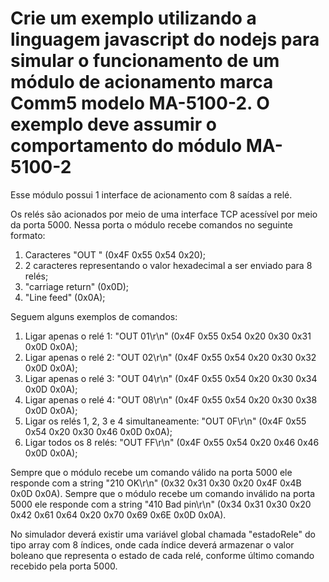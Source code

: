 # Crie um exemplo utilizando a linguagem javascript do nodejs para simular o funcionamento de um módulo de acionamento marca Comm5 modelo MA-5100-2. O exemplo deve assumir o comportamento do módulo MA-5100-2

Esse módulo possui 1 interface de acionamento com 8 saídas a relé.

Os relés são acionados por meio de uma interface TCP acessível por meio da porta 5000. Nessa porta o módulo recebe comandos no seguinte formato:

1. Caracteres "OUT " (0x4F 0x55 0x54 0x20);
2. 2 caracteres representando o valor hexadecimal a ser enviado para 8 relés;
3. "carriage return" (0x0D);
4. "Line feed" (0x0A);

Seguem alguns exemplos de comandos:

1. Ligar apenas o relé 1: "OUT 01\r\n" (0x4F 0x55 0x54 0x20 0x30 0x31 0x0D 0x0A);
2. Ligar apenas o relé 2: "OUT 02\r\n" (0x4F 0x55 0x54 0x20 0x30 0x32 0x0D 0x0A);
3. Ligar apenas o relé 3: "OUT 04\r\n" (0x4F 0x55 0x54 0x20 0x30 0x34 0x0D 0x0A);
4. Ligar apenas o relé 4: "OUT 08\r\n" (0x4F 0x55 0x54 0x20 0x30 0x38 0x0D 0x0A);
5. Ligar os relés 1, 2, 3 e 4 simultaneamente: "OUT 0F\r\n" (0x4F 0x55 0x54 0x20 0x30 0x46 0x0D 0x0A);
6. Ligar todos os 8 relés: "OUT FF\r\n" (0x4F 0x55 0x54 0x20 0x46 0x46 0x0D 0x0A);

Sempre que o módulo recebe um comando válido na porta 5000 ele responde com a string "210 OK\r\n" (0x32 0x31 0x30 0x20 0x4F 0x4B 0x0D 0x0A).
Sempre que o módulo recebe um comando inválido na porta 5000 ele responde com a string "410 Bad pin\r\n" (0x34 0x31 0x30 0x20 0x42 0x61 0x64 0x20 0x70 0x69 0x6E 0x0D 0x0A).

No simulador deverá existir uma variável global chamada "estadoRele" do tipo array com 8 índices, onde cada índice deverá armazenar o valor boleano que representa o estado de cada relé, conforme último comando recebido pela porta 5000.
